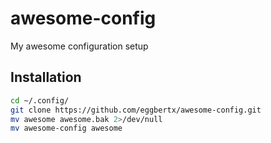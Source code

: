 # awesome-config
My awesome configuration setup

## Installation
```bash
cd ~/.config/
git clone https://github.com/eggbertx/awesome-config.git
mv awesome awesome.bak 2>/dev/null
mv awesome-config awesome
```